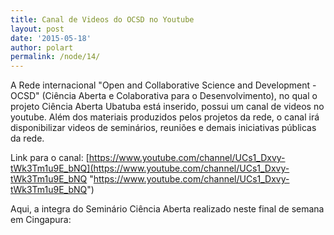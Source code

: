 ```yaml
---
title: Canal de Videos do OCSD no Youtube
layout: post
date: '2015-05-18'
author: polart
permalink: /node/14/
---
```


A Rede internacional "Open and Collaborative Science and Development - OCSD" (Ciência Aberta e Colaborativa para o Desenvolvimento), no qual o projeto Ciência Aberta Ubatuba está inserido, possui um canal de videos no youtube. Além dos materiais produzidos pelos projetos da rede, o canal irá disponibilizar videos de seminários, reuniões e demais iniciativas públicas da rede.

Link para o canal: [https://www.youtube.com/channel/UCs1_Dxvy-tWk3Tm1u9E_bNQ](https://www.youtube.com/channel/UCs1_Dxvy-tWk3Tm1u9E_bNQ "https://www.youtube.com/channel/UCs1_Dxvy-tWk3Tm1u9E_bNQ")

Aqui, a integra do Seminário Ciência Aberta realizado neste final de semana em Cingapura: